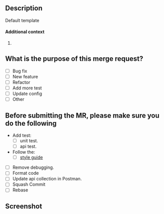 ## Description
Default template

#### Additional context
1. 


## What is the purpose of this merge request?
- [ ] Bug fix
- [ ] New feature
- [ ] Refactor
- [ ] Add more test
- [ ] Update config
- [ ] Other

## Before submitting the MR, please make sure you do the following
- Add test:
  - [ ] unit test.
  - [ ] api test.
- Follow the:
   - [ ] [style guide](https://github.com/pallat/uber-go-style-guide-th)
- [ ] Remove debugging.
- [ ] Format code
- [ ] Update api collection in Postman.
- [ ] Squash Commit
- [ ] Rebase

## Screenshot
